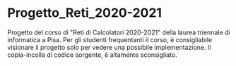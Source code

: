 # Progetto_Reti_2020-2021
Progetto del corso di "Reti di Calcolatori 2020-2021" della laurea triennale di informatica a Pisa.
Per gli studenti frequentanti il corso, è consigliabile visionare il progetto solo per vedere una possibile implementazione. Il copia-incolla di codice sorgente, è altamente sconsigliato.
